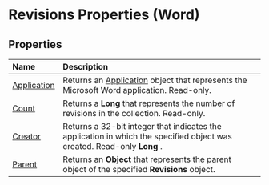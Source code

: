 
# Revisions Properties (Word)

## Properties



|**Name**|**Description**|
|:-----|:-----|
|[Application](eccb49d5-5146-dd78-f926-da7c7b2110a0.md)|Returns an [Application](d1cf6f8f-4e88-bf01-93b4-90a83f79cb44.md) object that represents the Microsoft Word application. Read-only.|
|[Count](ebf5091e-10f1-26b4-0d26-4d73d2d350fb.md)|Returns a  **Long** that represents the number of revisions in the collection. Read-only.|
|[Creator](c8db3880-70c4-7d3f-5705-828e061f2c52.md)|Returns a 32-bit integer that indicates the application in which the specified object was created. Read-only  **Long** .|
|[Parent](88f0c775-cf48-4cbd-4d94-6d57771f26a0.md)|Returns an  **Object** that represents the parent object of the specified **Revisions** object.|

